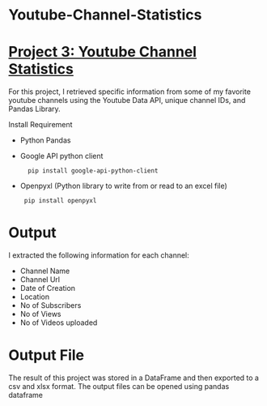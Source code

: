 # Youtube-Channel-Statistics


# [Project 3: Youtube Channel Statistics](https://github.com/maidatagirl/Youtube-Channel-Statistics)


For this project, I retrieved specific information from some of my favorite youtube channels using the Youtube Data API, unique channel IDs, and Pandas Library.

Install Requirement
- Python Pandas 
- Google API python client 
        
        pip install google-api-python-client
 - Openpyxl (Python library to write from or read to an excel file)
        
        pip install openpyxl
        
# Output

I extracted the following information for each channel:
- Channel Name
- Channel Url
- Date of Creation
- Location
- No of Subscribers
- No of Views
- No of Videos uploaded


# Output File
The result of this project was stored in a DataFrame and then exported to a csv and xlsx format. The output files can be opened using pandas dataframe
